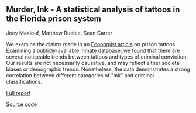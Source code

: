 ## Murder, Ink - A statistical analysis of tattoos in the Florida prison system

Joey Maalouf, Matthew Ruehle, Sean Carter

We examine the claims made in an [Economist article](http://www.economist.com/news/christmas-specials/21712032-what-can-be-learned-prisoners-tattoos-statistical-analysis-art) on prison tattoos. Examining a [publicly-available inmate database](http://www.dc.state.fl.us/pub/obis_request.html), we found that there are several noticeable trends between tattoos and types of criminal conviction. Our results are not necessarily causative, and may reflect either societal biases or demographic trends. Nonetheless, the data demonstrates a strong correlation between different categories of "ink" and criminal classifications.

[Full report](https://github.com/matthewruehle/DataScienceFLPrisons/blob/master/reports/report1.md)

[Source code](https://github.com/matthewruehle/DataScienceFLPrisons/blob/master/code/report1.ipynb)
